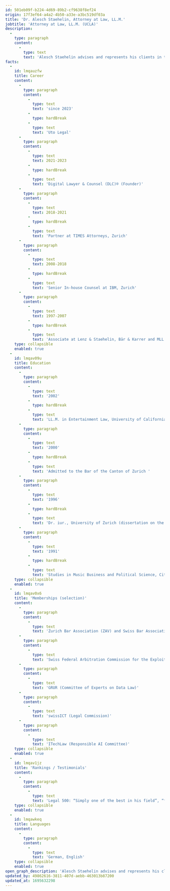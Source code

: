 ```yaml
---
id: 501eb09f-b224-4d69-89b2-cf9638f8ef24
origin: 17f3ef64-a4a2-4b50-a33e-a3bc519df03a
title: 'Dr. Alesch Staehelin, Attorney at Law, LL.M.'
jobtitle: 'Attorney at Law, LL.M. (UCLA)'
description:
  -
    type: paragraph
    content:
      -
        type: text
        text: 'Alesch Staehelin advises and represents his clients in the areas of Data, IT/IP & Media: He drafts, reviews, and negotiates con-tracts of all kinds (especially complex, time-critical and cross-border tech deals), he advises on data protection, IT security, digital transformation, new technologies (e.g., AI and IoT), social media, e-commerce, copyright, entertainment and media law, trade-mark, design and patent law (including know-how protection) and competition law., he mediates in contentious projects, and he conducts court and arbitration proceedings. Alesch is a lecturer at various Swiss universities and a former journalist (including NZZ).'
facts:
  -
    id: lmqauzfw
    title: Career
    content:
      -
        type: paragraph
        content:
          -
            type: text
            text: 'since 2023'
          -
            type: hardBreak
          -
            type: text
            text: 'Uto Legal'
      -
        type: paragraph
        content:
          -
            type: text
            text: 2021-2023
          -
            type: hardBreak
          -
            type: text
            text: 'Digital Lawyer & Counsel (DLC)® (Founder)'
      -
        type: paragraph
        content:
          -
            type: text
            text: 2018-2021
          -
            type: hardBreak
          -
            type: text
            text: 'Partner at TIMES Attorneys, Zurich'
      -
        type: paragraph
        content:
          -
            type: text
            text: 2008-2018
          -
            type: hardBreak
          -
            type: text
            text: 'Senior In-house Counsel at IBM, Zurich'
      -
        type: paragraph
        content:
          -
            type: text
            text: 1997-2007
          -
            type: hardBreak
          -
            type: text
            text: 'Associate at Lenz & Staehelin, Bär & Karrer and MLL Legal, Zurich'
    type: collapsible
    enabled: true
  -
    id: lmqav09u
    title: Education
    content:
      -
        type: paragraph
        content:
          -
            type: text
            text: '2002'
          -
            type: hardBreak
          -
            type: text
            text: 'LL.M. in Entertainment Law, University of California, Los Angeles (UCLA School of Law)'
      -
        type: paragraph
        content:
          -
            type: text
            text: '2000'
          -
            type: hardBreak
          -
            type: text
            text: 'Admitted to the Bar of the Canton of Zurich '
      -
        type: paragraph
        content:
          -
            type: text
            text: '1996'
          -
            type: hardBreak
          -
            type: text
            text: 'Dr. iur., University of Zurich (dissertation on the TRIPS Agreement; magna cum laude; 2nd ed. since 1999)'
      -
        type: paragraph
        content:
          -
            type: text
            text: '1991'
          -
            type: hardBreak
          -
            type: text
            text: 'Studies in Music Business and Political Science, City University of New York'
    type: collapsible
    enabled: true
  -
    id: lmqav0x6
    title: 'Memberships (selection)'
    content:
      -
        type: paragraph
        content:
          -
            type: text
            text: 'Zurich Bar Association (ZAV) and Swiss Bar Association (SAV)'
      -
        type: paragraph
        content:
          -
            type: text
            text: 'Swiss Federal Arbitration Commission for the Exploitation of Copyright and Related Rights (ESchK)'
      -
        type: paragraph
        content:
          -
            type: text
            text: 'GRUR (Committee of Experts on Data Law)'
      -
        type: paragraph
        content:
          -
            type: text
            text: 'swissICT (Legal Commission)'
      -
        type: paragraph
        content:
          -
            type: text
            text: 'ITechLaw (Responsible AI Committee)'
    type: collapsible
    enabled: true
  -
    id: lmqav1jz
    title: 'Rankings / Testimonials'
    content:
      -
        type: paragraph
        content:
          -
            type: text
            text: 'Legal 500: “Simply one of the best in his field”, “fantastic … for data, IT/IP & media and beyond providing great value for rea-sonable prices“, listed in the chapters “Data Privacy & Protection“, “TMT“ and “IP“. Who’s Who Legal (WWL): Leading attorney in “Data Law“, “possesses a brilliant mind“ and “has substantial experience with all types of data-related contracts“. The Best Lawyers in Switzerland: Recommended for “Information Technology Law”, “Outsourcing Law” and “Technology Law”.'
    type: collapsible
    enabled: true
  -
    id: lmqawkeq
    title: Languages
    content:
      -
        type: paragraph
        content:
          -
            type: text
            text: 'German, English'
    type: collapsible
    enabled: true
open_graph_description: 'Alesch Staehelin advises and represents his clients in the areas of Data, IT/IP & Media: He drafts, reviews, and negotiates con-tracts of all kinds (especially complex, time-critical and cross-border tech deals), he advises on data protection, IT security, digital transformation, new technologies (e.g., AI and IoT), social media, e-commerce, copyright, entertainment and media law, trade-mark, design and patent law (including know-how protection) and competition law., he mediates in contentious projects, and he conducts court and arbitration proceedings. Alesch is a lecturer at various Swiss universities and a former journalist (including NZZ).'
updated_by: 49862616-3811-407d-aebb-463013b87200
updated_at: 1695632298
---
```

